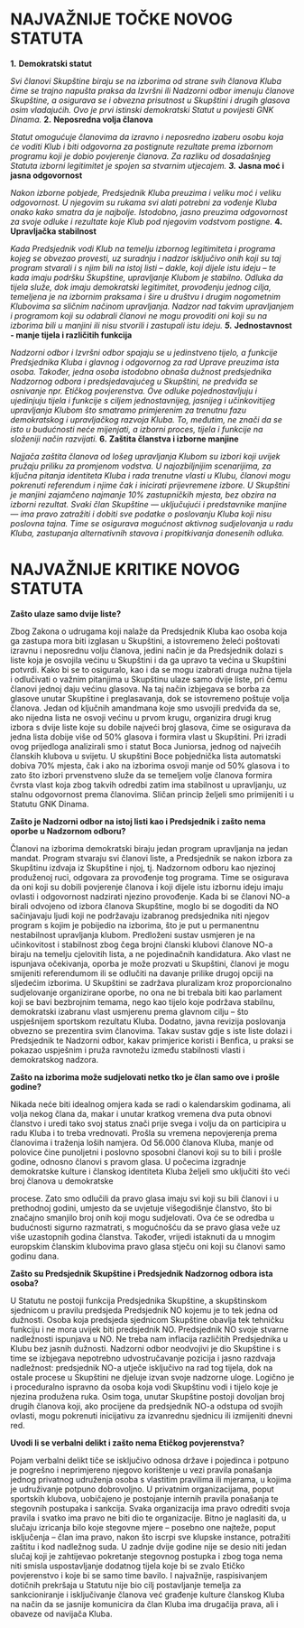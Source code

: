 # **NAJVAŽNIJE TOČKE NOVOG STATUTA**

**1.** **Demokratski statut**

_Svi članovi Skupštine biraju se na izborima od strane svih članova Kluba čime se trajno napušta_
_praksa da Izvršni ili Nadzorni odbor imenuju članove Skupštine,_ _a osigurava se i obvezna_
_prisutnost u Skupštini i drugih glasova osim vladajućih. Ovo je prvi istinski demokratski Statut_
_u povijesti GNK Dinama._
**2.** **Neposredna volja članova**

_Statut omogućuje članovima da izravno i neposredno izaberu osobu koja će voditi Klub i biti_
_odgovorna za postignute rezultate prema izbornom programu koji je dobio povjerenje članova._
_Za razliku od dosadašnjeg Statuta izborni legitimitet je spojen sa stvarnim utjecajem._
_**3.**_ **Jasna moć i jasna odgovornost**

_Nakon izborne pobjede, Predsjednik Kluba preuzima i veliku moć i veliku odgovornost. U_
_njegovim su rukama svi alati potrebni za vođenje Kluba onako kako smatra da je najbolje._
_Istodobno, jasno preuzima odgovornost za svoje odluke i rezultate koje Klub pod njegovim_
_vodstvom postigne._
**4.** **Upravljačka stabilnost**

_Kada Predsjednik vodi Klub na temelju izbornog legitimiteta i programa kojeg se obvezao_
_provesti, uz suradnju i nadzor isključivo onih koji su taj program stvarali i s njim bili na istoj listi_
_– dakle, koji dijele istu ideju – te kada imaju podršku Skupštine, upravljanje Klubom je stabilno._
_Odluka da tijela služe, dok imaju demokratski legitimitet, provođenju jednog cilja, temeljena je_
_na izbornim praksama i šire u društvu i drugim nogometnim Klubovima sa sličnim načinom_
_upravljanja. Nadzor nad takvim upravljanjem i programom koji su odabrali članovi ne mogu_
_provoditi oni koji su na izborima bili u manjini ili nisu stvorili i zastupali istu ideju._
_**5.**_ **Jednostavnost - manje tijela i različitih funkcija**

_Nadzorni odbor i Izvršni odbor spajaju se u jedinstveno tijelo, a funkcije Predsjednika Kluba i_
_glavnog i odgovornog za rad Uprave preuzima ista osoba. Također, jedna osoba istodobno_
_obnaša dužnost predsjednika Nadzornog odbora i predsjedavajućeg u Skupštini, ne predviđa_
_se osnivanje npr. Etičkog povjerenstva. Ove odluke pojednostavljuju i ujedinjuju tijela i funkcije_
_s ciljem jednostavnijeg, jasnijeg i učinkovitijeg upravljanja Klubom što smatramo primjerenim_
_za trenutnu fazu demokratskog i upravljačkog razvoja Kluba. To, međutim, ne znači da se isto_
_u budućnosti neće mijenjati, a izborni proces, tijela i funkcije na složeniji način razvijati._
**6.** **Zaštita članstva i izborne manjine**

_Najjača zaštita članova od lošeg upravljanja Klubom su izbori koji uvijek pružaju priliku za_
_promjenom vodstva. U najozbiljnijim scenarijima, za ključna pitanja identiteta Kluba i rada_
_trenutne vlasti u Klubu, članovi mogu pokrenuti referendum i njime čak i inicirati prijevremene_
_izbore. U Skupštini je manjini zajamčeno najmanje 10% zastupničkih mjesta, bez obzira na_
_izborni rezultat. Svaki član Skupštine — uključujući i predstavnike manjine — ima pravo_
_zatražiti i dobiti sve podatke o poslovanju Kluba koji nisu poslovna tajna. Time se osigurava_
_mogućnost aktivnog sudjelovanja u radu Kluba, zastupanja alternativnih stavova i_
_propitkivanja donesenih odluka._


# **NAJVAŽNIJE KRITIKE NOVOG STATUTA**

**Zašto ulaze samo dvije liste?**

Zbog Zakona o udrugama koji nalaže da Predsjednik Kluba kao osoba koja ga zastupa mora biti izglasan
u Skupštini, a istovremeno želeći poštovati izravnu i neposrednu volju članova, jedini način je da
Predsjednik dolazi s liste koja je osvojila većinu u Skupštini i da ga upravo ta većina u Skupštini potvrdi.
Kako bi se to osiguralo, kao i da se mogu izabrati druga nužna tijela i odlučivati o važnim pitanjima u
Skupštinu ulaze samo dvije liste, pri čemu članovi jednoj daju većinu glasova. Na taj način izbjegava se
borba za glasove unutar Skupštine i preglasavanja, dok se istovremeno poštuje volja članova. Jedan od
ključnih amandmana koje smo usvojili predviđa da se, ako nijedna lista ne osvoji većinu u prvom krugu,
organizira drugi krug izbora s dvije liste koje su dobile najveći broj glasova, čime se osigurava da jedna
lista dobije više od 50% glasova i formira vlast u Skupštini. Pri izradi ovog prijedloga analizirali smo i
statut Boca Juniorsa, jednog od najvećih članskih klubova u svijetu. U skupštini Boce pobjednička lista
automatski dobiva 70% mjesta, čak i ako na izborima osvoji manje od 50% glasova i to zato što izbori
prvenstveno služe da se temeljem volje članova formira čvrsta vlast koja zbog takvih odredbi zatim ima
stabilnost u upravljanju, uz stalnu odgovornost prema članovima. Sličan princip željeli smo primijeniti
i u Statutu GNK Dinama.

**Zašto je Nadzorni odbor na istoj listi kao i Predsjednik i zašto nema oporbe u Nadzornom odboru?**

Članovi na izborima demokratski biraju jedan program upravljanja na jedan mandat. Program stvaraju
svi članovi liste, a Predsjednik se nakon izbora za Skupštinu izdvaja iz Skupštine i njoj, tj. Nadzornom
odboru kao njezinoj produženoj ruci, odgovara za provođenje tog programa. Time se osigurava da oni
koji su dobili povjerenje članova i koji dijele istu izbornu ideju imaju ovlasti i odgovornost nadzirati
njezino provođenje. Kada bi se članovi NO-a birali odvojeno od izbora članova Skupštine, moglo bi se
dogoditi da NO sačinjavaju ljudi koji ne podržavaju izabranog predsjednika niti njegov program s kojim
je pobijedio na izborima, što je put u permanentnu nestabilnost upravljanja klubom. Predloženi sustav
usmjeren je na učinkovitost i stabilnost zbog čega brojni članski klubovi članove NO-a biraju na temelju
cjelovitih lista, a ne pojedinačnih kandidatura. Ako vlast ne ispunjava očekivanja, oporba je može
prozvati u Skupštini, članovi je mogu smijeniti referendumom ili se odlučiti na davanje prilike drugoj
opciji na sljedećim izborima. U Skupštini se zadržava pluralizam kroz proporcionalno sudjelovanje
organizirane oporbe, no ona ne bi trebala biti kao parlament koji se bavi bezbrojnim temama, nego
kao tijelo koje podržava stabilnu, demokratski izabranu vlast usmjerenu prema glavnom cilju – što
uspješnijem sportskom rezultatu Kluba. Dodatno, javna revizija poslovanja obvezno se prezentira svim
članovima. Takav sustav gdje s iste liste dolazi i Predsjednik te Nadzorni odbor, kakav primjerice koristi
i Benfica, u praksi se pokazao uspješnim i pruža ravnotežu između stabilnosti vlasti i demokratskog
nadzora.

**Zašto na izborima može sudjelovati netko tko je član samo ove i prošle godine?**

Nikada neće biti idealnog omjera kada se radi o kalendarskim godinama, ali volja nekog člana da, makar
i unutar kratkog vremena dva puta obnovi članstvo i uredi tako svoj status znači prije svega i volju da
on participira u radu Kluba i to treba vrednovati. Prošla su vremena nepovjerenja prema članovima i
traženja loših namjera. Od 56.000 članova Kluba, manje od polovice čine punoljetni i poslovno
sposobni članovi koji su to bili i prošle godine, odnosno članovi s pravom glasa. U počecima izgradnje
demokratske kulture i članskog identiteta Kluba željeli smo uključiti što veći broj članova u demokratske


procese. Zato smo odlučili da pravo glasa imaju svi koji su bili članovi i u prethodnoj godini, umjesto da
se uvjetuje višegodišnje članstvo, što bi značajno smanjilo broj onih koji mogu sudjelovati. Ova će se
odredba u budućnosti sigurno razmatrati, s mogućnošću da se pravo glasa veže uz više uzastopnih
godina članstva. Također, vrijedi istaknuti da u mnogim europskim članskim klubovima pravo glasa
stječu oni koji su članovi samo godinu dana.

**Zašto su Predsjednik Skupštine i Predsjednik Nadzornog odbora ista osoba?**

U Statutu ne postoji funkcija Predsjednika Skupštine, a skupštinskom sjednicom u pravilu predsjeda
Predsjednik NO kojemu je to tek jedna od dužnosti. Osoba koja predsjeda sjednicom Skupštine obavlja
tek tehničku funkciju i ne mora uvijek biti predsjednik NO. Predsjednik NO svoje stvarne nadležnosti
ispunjava u NO. Ne treba nam inflacija različitih Predsjednika u Klubu bez jasnih dužnosti. Nadzorni
odbor neodvojivi je dio Skupštine i s time se izbjegava nepotrebno udvostručavanje pozicija i jasno
razdvaja nadležnost: predsjednik NO-a utječe isključivo na rad tog tijela, dok na ostale procese u
Skupštini ne djeluje izvan svoje nadzorne uloge. Logično je i proceduralno ispravno da osoba koja vodi
Skupštinu vodi i tijelo koje je njezina produžena ruka. Osim toga, unutar Skupštine postoji dovoljan broj
drugih članova koji, ako procijene da predsjednik NO-a odstupa od svojih ovlasti, mogu pokrenuti
inicijativu za izvanrednu sjednicu ili izmijeniti dnevni red.

**Uvodi li se verbalni delikt i zašto nema Etičkog povjerenstva?**

Pojam verbalni delikt tiče se isključivo odnosa države i pojedinca i potpuno je pogrešno i neprimjereno
njegovo korištenje u vezi pravila ponašanja jednog privatnog udruženja osoba s vlastitim pravilima ili
mjerama, u kojima je udruživanje potpuno dobrovoljno. U privatnim organizacijama, poput sportskih
klubova, uobičajeno je postojanje internih pravila ponašanja te stegovnih postupaka i sankcija. Svaka
organizacija ima pravo odrediti svoja pravila i svatko ima pravo ne biti dio te organizacije. Bitno je
naglasiti da, u slučaju izricanja bilo koje stegovne mjere – posebno one najteže, poput isključenja –
član ima pravo, nakon što iscrpi sve klupske instance, potražiti zaštitu i kod nadležnog suda. U zadnje
dvije godine nije se desio niti jedan slučaj koji je zahtijevao pokretanje stegovnog postupka i zbog toga
nema niti smisla uspostavljanje dodatnog tijela koje bi se zvalo Etičko povjerenstvo i koje bi se samo
time bavilo. I najvažnije, raspisivanjem dotičnih prekršaja u Statutu nije bio cilj postavljanje temelja za
sankcioniranje i isključivanje članova već građenje kulture članskog Kluba na način da se jasnije
komunicira da član Kluba ima drugačija prava, ali i obaveze od navijača Kluba.


